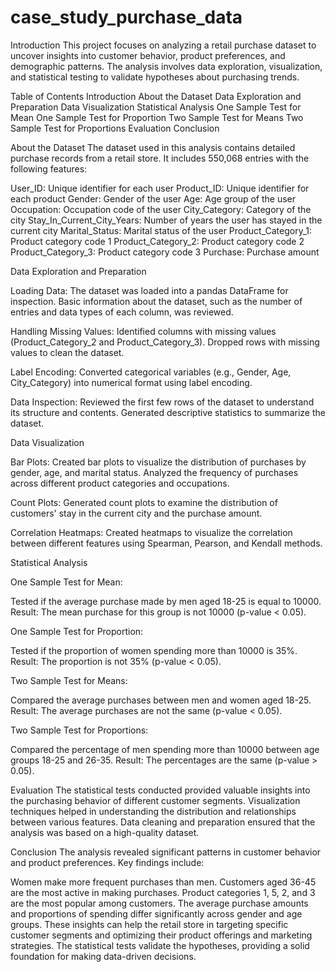 # case_study_purchase_data
Introduction
This project focuses on analyzing a retail purchase dataset to uncover insights into customer behavior, product preferences, and demographic patterns. The analysis involves data exploration, visualization, and statistical testing to validate hypotheses about purchasing trends.

Table of Contents
Introduction
About the Dataset
Data Exploration and Preparation
Data Visualization
Statistical Analysis
One Sample Test for Mean
One Sample Test for Proportion
Two Sample Test for Means
Two Sample Test for Proportions
Evaluation
Conclusion

About the Dataset
The dataset used in this analysis contains detailed purchase records from a retail store. It includes 550,068 entries with the following features:

User_ID: Unique identifier for each user
Product_ID: Unique identifier for each product
Gender: Gender of the user
Age: Age group of the user
Occupation: Occupation code of the user
City_Category: Category of the city
Stay_In_Current_City_Years: Number of years the user has stayed in the current city
Marital_Status: Marital status of the user
Product_Category_1: Product category code 1
Product_Category_2: Product category code 2
Product_Category_3: Product category code 3
Purchase: Purchase amount

Data Exploration and Preparation

Loading Data:
The dataset was loaded into a pandas DataFrame for inspection.
Basic information about the dataset, such as the number of entries and data types of each column, was reviewed.

Handling Missing Values:
Identified columns with missing values (Product_Category_2 and Product_Category_3).
Dropped rows with missing values to clean the dataset.

Label Encoding:
Converted categorical variables (e.g., Gender, Age, City_Category) into numerical format using label encoding.

Data Inspection:
Reviewed the first few rows of the dataset to understand its structure and contents.
Generated descriptive statistics to summarize the dataset.

Data Visualization

Bar Plots:
Created bar plots to visualize the distribution of purchases by gender, age, and marital status.
Analyzed the frequency of purchases across different product categories and occupations.

Count Plots:
Generated count plots to examine the distribution of customers' stay in the current city and the purchase amount.

Correlation Heatmaps:
Created heatmaps to visualize the correlation between different features using Spearman, Pearson, and Kendall methods.

Statistical Analysis

One Sample Test for Mean:

Tested if the average purchase made by men aged 18-25 is equal to 10000.
Result: The mean purchase for this group is not 10000 (p-value < 0.05).

One Sample Test for Proportion:

Tested if the proportion of women spending more than 10000 is 35%.
Result: The proportion is not 35% (p-value < 0.05).

Two Sample Test for Means:

Compared the average purchases between men and women aged 18-25.
Result: The average purchases are not the same (p-value < 0.05).

Two Sample Test for Proportions:

Compared the percentage of men spending more than 10000 between age groups 18-25 and 26-35.
Result: The percentages are the same (p-value > 0.05).

Evaluation
The statistical tests conducted provided valuable insights into the purchasing behavior of different customer segments.
Visualization techniques helped in understanding the distribution and relationships between various features.
Data cleaning and preparation ensured that the analysis was based on a high-quality dataset.

Conclusion
The analysis revealed significant patterns in customer behavior and product preferences. Key findings include:

Women make more frequent purchases than men.
Customers aged 36-45 are the most active in making purchases.
Product categories 1, 5, 2, and 3 are the most popular among customers.
The average purchase amounts and proportions of spending differ significantly across gender and age groups.
These insights can help the retail store in targeting specific customer segments and optimizing their product offerings and marketing strategies. The statistical tests validate the hypotheses, providing a solid foundation for making data-driven decisions.
